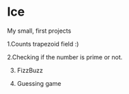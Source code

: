 # Ice
My small, first projects


1.Counts trapezoid field :)

2.Checking if the number is prime or not.


3. FizzBuzz

4. Guessing game
